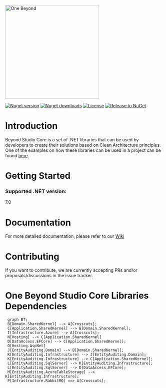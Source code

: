 <p>
  <a href="https://one-beyond.com">
    <img src="Logo.png" width="300" alt="One Beyond" />
  </a>
</p>

[![Nuget version](https://img.shields.io/nuget/v/OneBeyond.Studio.Crosscuts?style=plastic)](https://www.nuget.org/packages/OneBeyond.Studio.Crosscuts)
[![Nuget downloads](https://img.shields.io/nuget/dt/OneBeyond.Studio.Crosscuts?style=plastic)](https://www.nuget.org/packages/OneBeyond.Studio.Crosscuts)
[![License](https://img.shields.io/github/license/OneBeyond/onebeyond-studio-core?style=plastic)](LICENSE)
[![Release to NuGet](https://github.com/onebeyond/onebeyond-studio-core/actions/workflows/release.yaml/badge.svg)](https://github.com/onebeyond/onebeyond-studio-core/actions/workflows/release.yaml)

# Introduction
Beyond Studio Core is a set of .NET libraries that can be used by developers to create their solutions based on Clean Architecture principles.
One of the examples on how these libraries can be used in a project can be found [here](https://github.com/onebeyond/onebeyond-studio-obelisk).

# Getting Started

### Supported .NET version:

7.0

# Documentation

For more detailed documentation, please refer to our [Wiki](https://github.com/onebeyond/onebeyond-studio-core/wiki)

# Contributing

If you want to contribute, we are currently accepting PRs and/or proposals/discussions in the issue tracker.

# One Beyond Studio Core Libraries Dependencies

```mermaid
 graph BT;
 B[Domain.SharedKernel] --> A[Crosscuts];
 C[Application.SharedKernel] --> B[Domain.SharedKernel];
 I[Infrastructure.Azure] --> A[Crosscuts];
 N[Hosting] --> C[Application.SharedKernel]
 D[DataAccess.EFCore] --> C[Application.SharedKernel];
 O[Hosting.AspNet]
 J[EntityAuditing.Domain] --> B[Domain.SharedKernel];
 K[EntityAuditing.Infrastructure] --> J[EntityAuditing.Domain];
 K[EntityAuditing.Infrastructure] --> C[Application.SharedKernel];
 L[EntityAuditing.SqlServer] --> K[EntityAuditing.Infrastructure];
 L[EntityAuditing.SqlServer] --> D[DataAccess.EFCore];
 M[EntityAuditing.AzureTableStorage] --> K[EntityAuditing.Infrastructure];
 P[Infrastructure.RabbitMQ] ==> A[Crosscuts];
```
